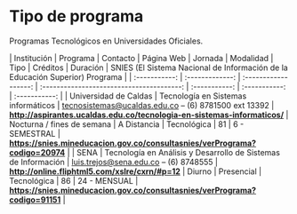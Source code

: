 # Tipo de programa

Programas Tecnológicos en Universidades Oficiales.

| Institución    |  Programa  | Contacto    |         Página Web                   |  Jornada | Modalidad | Tipo | Créditos | Duración | SNIES (El Sistema Nacional de Información de la Educación Superior) Programa |
| :-----------: | :-------------:   | :------------------: | :---------------------------------------: | :-----------: |  :-----------: |  :-----------: |
| Universidad de Caldas  | Tecnología en Sistemas informáticos |  tecnosistemas@ucaldas.edu.co – (6) 8781500 ext 13392 | **http://aspirantes.ucaldas.edu.co/tecnologia-en-sistemas-informaticos/** | Nocturna / fines de semana |  A Distancia | Tecnológica | 81 |  6 - SEMESTRAL | **https://snies.mineducacion.gov.co/consultasnies/verPrograma?codigo=20974** |
| SENA  | Tecnología en Análisis y Desarrollo de Sistemas de Información |  luis.trejos@sena.edu.co  – (6) 8748555 | **http://online.fliphtml5.com/xslre/cxrn/#p=12** | Diurno |  Presencial | Tecnológica | 86 |  24 - MENSUAL | **https://snies.mineducacion.gov.co/consultasnies/verPrograma?codigo=91151** |

